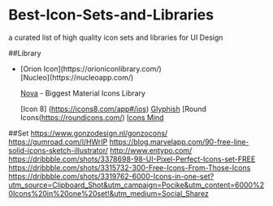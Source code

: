 # Best-Icon-Sets-and-Libraries
a curated list of high quality icon sets and libraries for UI Design

##Library
<ul>
  <li>[Orion Icon](https://orioniconlibrary.com/)</li>
[Nucleo](https://nucleoapp.com/)

[Nova](https://www.webalys.com/nova/) - Biggest Material Icons Library

[Icon 8] (https://icons8.com/app#/ios)
[Glyphish](http://www.glyphish.com/)
[Round Icons(https://roundicons.com/)
[Icons Mind](https://iconsmind.com/)
</ul>

##Set
https://www.gonzodesign.nl/gonzocons/
https://gumroad.com/l/HWrIP
https://blog.marvelapp.com/90-free-line-solid-icons-sketch-illustrator/
http://www.entypo.com/
https://dribbble.com/shots/3378698-98-UI-Pixel-Perfect-Icons-set-FREE
https://dribbble.com/shots/3315732-300-Free-Icons-From-Those-Icons
https://dribbble.com/shots/3319762-6000-Icons-in-one-set?utm_source=Clipboard_Shot&utm_campaign=Pocike&utm_content=6000%20Icons%20in%20one%20set!&utm_medium=Social_Sharez
